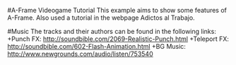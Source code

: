 #A-Frame Videogame Tutorial
This example aims to show some features of A-Frame. Also used a tutorial in the webpage Adictos al Trabajo.

#Music
The tracks and their authors can be found in the following links:
+Punch FX: http://soundbible.com/2069-Realistic-Punch.html
+Teleport FX: http://soundbible.com/602-Flash-Animation.html
+BG Music: http://www.newgrounds.com/audio/listen/753540
